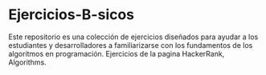 # Ejercicios-B-sicos
Este repositorio es una colección de ejercicios diseñados para ayudar a los estudiantes y desarrolladores a familiarizarse con los fundamentos de los algoritmos en programación. Ejercicios de la pagina HackerRank, Algorithms.
